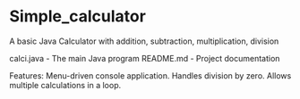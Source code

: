 # Simple_calculator
A basic Java Calculator with addition, subtraction, multiplication, division

calci.java - The main Java program
README.md - Project documentation

Features:
Menu-driven console application.
Handles division by zero.
Allows multiple calculations in a loop.


